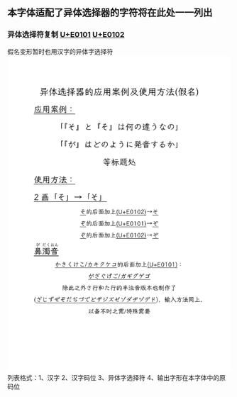 ## 本字体适配了异体选择器的字符将在此处一一列出
### 异体选择符复制 [U+E0101](https://symbl.cc/jp/E0101/) [U+E0102](https://symbl.cc/jp/E0102/)
假名变形暂时也用汉字的异体字选择符 ![](https://github.com/ChisugaMaeka/Chisuga-Shotai/blob/main/%E5%AD%97%E4%BD%93%E9%A2%84%E8%A7%88/%E5%BC%82%E4%BD%93%E9%80%89%E6%8B%A9%E5%99%A8a.png)
列表格式：1、汉字 2、汉字码位 3、异体字选择符 4、输出字形在本字体中的原码位
